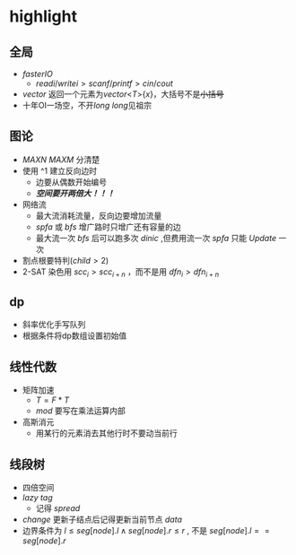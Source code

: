 # highlight

## 全局

- $faster IO$
  - $readi / writei > scanf / printf > cin / cout$
- $vector$ 返回一个元素为$vector$\<$T$>{$x$}，大括号不是~~小括号~~
- 十年OI一场空，不开$long$ $long$见祖宗

## 图论

- $MAXN$ $MAXM$ 分清楚
- 使用 ^1 建立反向边时
  - 边要从偶数开始编号
  - ***空间要开两倍大！！！***
- 网络流
  - 最大流消耗流量，反向边要增加流量
  - $spfa$ 或 $bfs$ 增广路时只增广还有容量的边
  - 最大流一次 $bfs$ 后可以跑多次 $dinic$ ,但费用流一次 $spfa$ 只能 $Update$ 一次
- 割点根要特判($child > 2$)
- 2-SAT 染色用 $scc_i > scc_{i+n}$ ，而不是用 $dfn_i > dfn_{i+n}$

## dp

- 斜率优化手写队列
- 根据条件将dp数组设置初始值

## 线性代数

- 矩阵加速
  - $T=F*T$
  - $mod$ 要写在乘法运算内部
- 高斯消元
  - 用某行的元素消去其他行时不要动当前行

## 线段树

- 四倍空间
- $lazy$ $tag$
  - 记得 $spread$
- $change$ 更新子结点后记得更新当前节点 $data$
- 边界条件为 $l \le seg[node].l \wedge seg[node].r \le r$ , 不是 $seg[node].l == seg[node].r$
